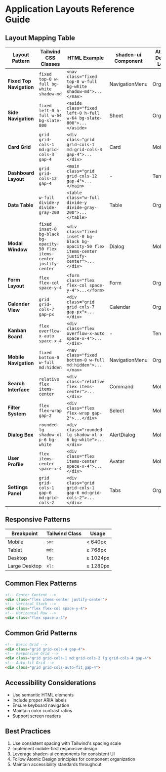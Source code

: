 # Application Layouts Reference Guide

## Layout Mapping Table

| Layout Pattern | Tailwind CSS Classes | HTML Example | shadcn-ui Component | Atomic Design Level |
|----------------|---------------------|--------------|-------------------|-------------------|
| **Fixed Top Navigation** | `fixed top-0 w-full bg-white shadow-md` | ```<nav class="fixed top-0 w-full bg-white shadow-md">...</nav>``` | NavigationMenu | Organism |
| **Side Navigation** | `fixed left-0 h-full w-64 bg-slate-800` | ```<aside class="fixed left-0 h-full w-64 bg-slate-800">...</aside>``` | Sheet | Organism |
| **Card Grid** | `grid grid-cols-1 md:grid-cols-3 gap-4` | ```<div class="grid grid-cols-1 md:grid-cols-3 gap-4">...</div>``` | Card | Molecule |
| **Dashboard Layout** | `grid grid-cols-12 gap-4` | ```<main class="grid grid-cols-12 gap-4">...</main>``` | - | Template |
| **Data Table** | `w-full divide-y divide-gray-200` | ```<table class="w-full divide-y divide-gray-200">...</table>``` | Table | Organism |
| **Modal Window** | `fixed inset-0 bg-black bg-opacity-50 flex items-center justify-center` | ```<div class="fixed inset-0 bg-black bg-opacity-50 flex items-center justify-center">...</div>``` | Dialog | Molecule |
| **Form Layout** | `flex flex-col space-y-4` | ```<form class="flex flex-col space-y-4">...</form>``` | Form | Organism |
| **Calendar View** | `grid grid-cols-7 gap-px` | ```<div class="grid grid-cols-7 gap-px">...</div>``` | Calendar | Organism |
| **Kanban Board** | `flex overflow-x-auto space-x-4` | ```<div class="flex overflow-x-auto space-x-4">...</div>``` | - | Template |
| **Mobile Navigation** | `fixed bottom-0 w-full md:hidden` | ```<nav class="fixed bottom-0 w-full md:hidden">...</nav>``` | NavigationMenu | Organism |
| **Search Interface** | `relative flex items-center` | ```<div class="relative flex items-center">...</div>``` | Command | Molecule |
| **Filter System** | `flex flex-wrap gap-2` | ```<div class="flex flex-wrap gap-2">...</div>``` | Select | Molecule |
| **Dialog Box** | `rounded-lg shadow-xl p-6 bg-white` | ```<div class="rounded-lg shadow-xl p-6 bg-white">...</div>``` | AlertDialog | Molecule |
| **User Profile** | `flex items-center space-x-4` | ```<div class="flex items-center space-x-4">...</div>``` | Avatar | Molecule |
| **Settings Panel** | `grid grid-cols-1 gap-6 md:grid-cols-2` | ```<div class="grid grid-cols-1 gap-6 md:grid-cols-2">...</div>``` | Tabs | Organism |

## Responsive Patterns

| Breakpoint | Tailwind Class | Usage |
|------------|----------------|--------|
| Mobile | `sm:` | < 640px |
| Tablet | `md:` | ≥ 768px |
| Desktop | `lg:` | ≥ 1024px |
| Large Desktop | `xl:` | ≥ 1280px |

## Common Flex Patterns

```html
<!-- Center Content -->
<div class="flex items-center justify-center">
<!-- Vertical Stack -->
<div class="flex flex-col space-y-4">
<!-- Horizontal Row -->
<div class="flex space-x-4">
```

## Common Grid Patterns

```html
<!-- Basic Grid -->
<div class="grid grid-cols-4 gap-4">
<!-- Responsive Grid -->
<div class="grid grid-cols-1 md:grid-cols-2 lg:grid-cols-4 gap-4">
<!-- Auto-fit Grid -->
<div class="grid grid-cols-auto-fit gap-4">
```

## Accessibility Considerations

- Use semantic HTML elements
- Include proper ARIA labels
- Ensure keyboard navigation
- Maintain color contrast ratios
- Support screen readers

## Best Practices

1. Use consistent spacing with Tailwind's spacing scale
2. Implement mobile-first responsive design
3. Leverage shadcn-ui components for consistent UI
4. Follow Atomic Design principles for component organization
5. Maintain accessibility standards throughout
